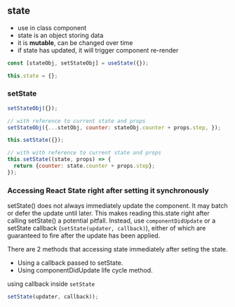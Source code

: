 ## state
- use in class component
- state is an object storing data
- it is **mutable**, can be changed over time
- if state has updated, it will trigger component re-render

```jsx
const [stateObj, setStateObj] = useState({});
```

```jsx
this.state = {};
```

### setState
```jsx
setStateObj({});

// with reference to current state and props
setStateObj({...stetObj, counter: stateObj.counter + props.step, });
```

```jsx
this.setState({});

// with with reference to current state and props
this.setState((state, props) => {
  return {counter: state.counter + props.step};
});
```





### Accessing React State right after setting it synchronously

setState() does not always immediately update the component. It may batch or defer the update until later. This makes reading this.state right after calling setState() a potential pitfall. Instead, use `componentDidUpdate` or a setState callback (`setState(updater, callback)`), either of which are guaranteed to fire after the update has been applied.


There are 2 methods that accessing state immediately after seting the state.
- Using a callback passed to setState.
- Using componentDidUpdate life cycle method.



using callback inside `setState`
```jsx
setState(updater, callback));
```





